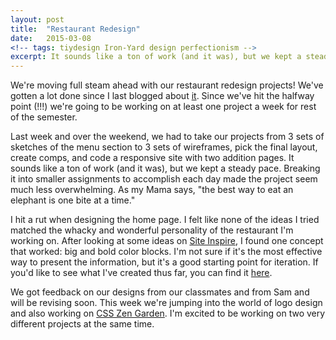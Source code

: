 ```yaml
---
layout: post
title:  "Restaurant Redesign"
date:   2015-03-08
<!-- tags: tiydesign Iron-Yard design perfectionism -->
excerpt: It sounds like a ton of work (and it was), but we kept a steady pace. Breaking it into smaller assignments to accomplish each day made the project seem much less overwhelming. As my Mama says, "the best way to eat an elephant is one bite at a time."
---
```


We're moving full steam ahead with our restaurant redesign projects! We've gotten a lot done since I last blogged about [it](http://crowjm.github.io/2015/02/22/exploring-typography.html). Since we've hit the halfway point (!!!) we're going to be working on at least one project a week for rest of the semester.

Last week and over the weekend, we had to take our projects from 3 sets of sketches of the menu section to 3 sets of wireframes, pick the final layout, create comps, and code a responsive site with two addition pages. It sounds like a ton of work (and it was), but we kept a steady pace. Breaking it into smaller assignments to accomplish each day made the project seem much less overwhelming. As my Mama says, "the best way to eat an elephant is one bite at a time."

I hit a rut when designing the home page. I felt like none of the ideas I tried matched the whacky and wonderful personality of the restaurant I'm working on. After looking at some ideas on [Site Inspire](http://www.siteinspire.com/), I found one concept that worked: big and bold color blocks. I'm not sure if it's the most effective way to present the information, but it's a good starting point for iteration. If you'd like to see what I've created thus far, you can find it [here](http://crowjm.github.io/tiy_assignments/day_29/bouldin_redesign/index.html). 

We got feedback on our designs from our classmates and from Sam and will be revising soon. This week we're jumping into the world of logo design and also working on [CSS Zen Garden](http://www.csszengarden.com/). I'm excited to be working on two very different projects at the same time.